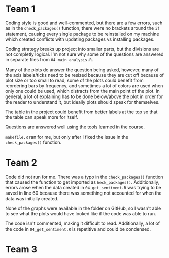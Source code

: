 # Team 1

Coding style is good and well-commented, but there are a few errors, such as in the `check_packages()` function, there were no brackets around the `if` statement, causing every single package to be reinstalled on my machine which created conflicts with updating packages vs installing packages.

Coding strategy breaks up project into smaller parts, but the divisions are not completly logical. I'm not sure why some of the questions are answered in separate files from `04_main_analysis.R`.

Many of the plots do answer the question being asked, however, many of the axis labels/ticks need to be resized because they are cut off because of plot size or too small to read, some of the plots could benefit from reordering bars by frequency, and sometimes a lot of colors are used when only one could be used, which distracts from the main point of the plot. In general, a lot of explaining has to be done below/above the plot in order for the reader to understand it, but ideally plots should speak for themselves.

The table in the project could benefit from better labels at the top so that the table can speak more for itself. 

Questions are answered well using the tools learned in the course.

`makefile.R` ran for me, but only after I fixed the issue in the `check_packages()` function.

# Team 2

Code did not run for me. There was a typo in the `check_packages()` function that caused the function to get imported as `heck_packages()`. Additionally, errors arose when the data created in `04_get_sentiment.R` was trying to be saved in line 60 because there was something not accounted for when the data was initially created.

None of the graphs were available in the folder on GitHub, so I wasn't able to see what the plots would have looked like if the code was able to run. 

The code isn't commented, making it difficult to read. Additionally, a lot of the code in `04_get_sentiment.R` is repetitive and could be condensed.

# Team 3
